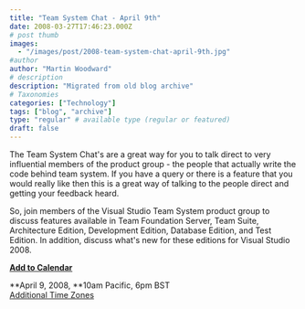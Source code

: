 ```yaml
---
title: "Team System Chat - April 9th"
date: 2008-03-27T17:46:23.000Z
# post thumb
images:
  - "/images/post/2008-team-system-chat-april-9th.jpg"
#author
author: "Martin Woodward"
# description
description: "Migrated from old blog archive"
# Taxonomies
categories: ["Technology"]
tags: ["blog", "archive"]
type: "regular" # available type (regular or featured)
draft: false
---
```


The Team System Chat's are a great way for you to talk direct to very influential members of the product group - the people that actually write the code behind team system.  If you have a query or there is a feature that you would really like then this is a great way of talking to the people direct and getting your feedback heard.  

So, join members of the Visual Studio Team System product group to discuss features available in Team Foundation Server, Team Suite, Architecture Edition, Development Edition, Database Edition, and Test Edition. In addition, discuss what's new for these editions for Visual Studio 2008.   

[**Add to Calendar**](http://www.microsoft.com/communities/chats/vcs/08_0409_msdn_VSTS.ics)  

**April 9, 2008, **10am Pacific, 6pm BST    
[Additional Time Zones](http://www.timeanddate.com/worldclock/fixedtime.html?month=4&day=9&year=2008&hour=10&min=0&sec=0&p1=234)